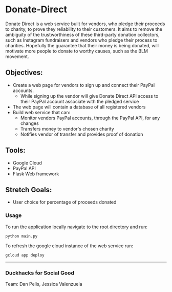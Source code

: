 # Donate-Direct
Donate Direct is a web service built for vendors, who pledge their proceeds to charity, to prove they reliability to their customers. It aims to remove the ambiguity of the trustworthiness of these third-party donation collectors, such as Instagram fundraisers and vendors who pledge their process to charities. Hopefully the guarantee that their money is being donated, will motivate more people to donate to worthy causes, such as the BLM movement.


## Objectives:
  - Create a web page for vendors to sign up and connect their PayPal accounts.
    - While signing up the vendor will give Donate Direct API access to their PayPal account associate with the pledged service
  - The web page will contain a database of all registered vendors
  - Build web service that can:
    - Monitor vendors PayPal accounts, through the PayPal API, for any changes
    - Transfers money to vendor's chosen charity
    - Notifies vendor of transfer and provides proof of donation
   
  
## Tools:
 - Google Cloud
 - PayPal API
 - Flask Web framework
 
## Stretch Goals:
 - User choice for percentage of proceeds donated


### Usage

To run the application locally navigate to the root directory and run:
```
python main.py
```

To refresh the google cloud instance of the web service run:
```
gcloud app deploy
```

---
### Duckhacks for Social Good
Team: Dan Pelis, Jessica Valenzuela
